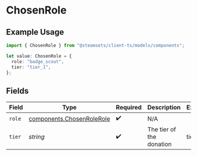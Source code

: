 # ChosenRole

## Example Usage

```typescript
import { ChosenRole } from "@steamsets/client-ts/models/components";

let value: ChosenRole = {
  role: "badge_scout",
  tier: "tier_1",
};
```

## Fields

| Field                                                                  | Type                                                                   | Required                                                               | Description                                                            | Example                                                                |
| ---------------------------------------------------------------------- | ---------------------------------------------------------------------- | ---------------------------------------------------------------------- | ---------------------------------------------------------------------- | ---------------------------------------------------------------------- |
| `role`                                                                 | [components.ChosenRoleRole](../../models/components/chosenrolerole.md) | :heavy_check_mark:                                                     | N/A                                                                    |                                                                        |
| `tier`                                                                 | *string*                                                               | :heavy_check_mark:                                                     | The tier of the donation                                               | tier_1                                                                 |